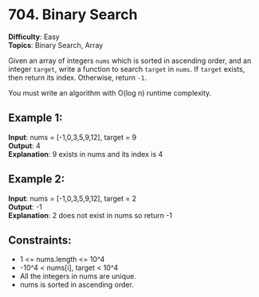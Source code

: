 # 704. Binary Search

**Difficulty**: Easy  
**Topics**: Binary Search, Array

Given an array of integers `nums` which is sorted in ascending order, and an integer `target`, write a function to search `target` in `nums`. If `target` exists, then return its index. Otherwise, return `-1`.

You must write an algorithm with O(log n) runtime complexity.

## Example 1:
**Input**: nums = [-1,0,3,5,9,12], target = 9  
**Output**: 4  
**Explanation**: 9 exists in nums and its index is 4

## Example 2:
**Input**: nums = [-1,0,3,5,9,12], target = 2  
**Output**: -1  
**Explanation**: 2 does not exist in nums so return -1

## Constraints:
- 1 <= nums.length <= 10^4
- -10^4 < nums[i], target < 10^4
- All the integers in nums are unique.
- nums is sorted in ascending order.